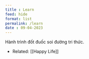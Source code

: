 ```yaml
---
title : Learn
feed: hide
format: list
permalink: /learn
date : 09-04-2023
---
```


Hành trình đốt đuốc soi đường tri thức.

- Related: [[Happy Life]]

